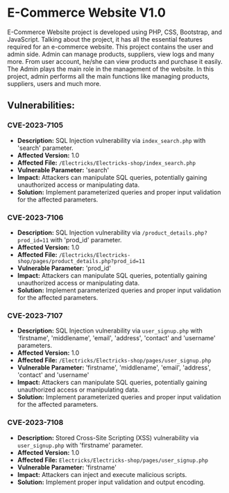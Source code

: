# E-Commerce Website V1.0
E-Commerce Website project is developed using PHP, CSS, Bootstrap, and JavaScript. Talking about the project, it has all the essential features required for an e-commerce website. This project contains the user and admin side. Admin can manage products, suppliers, view logs and many more. From user account, he/she can view products and purchase it easily. The Admin plays the main role in the management of the website. In this project, admin performs all the main functions like managing products, suppliers, users and much more.

## Vulnerabilities:

### CVE-2023-7105
+ **Description:** SQL Injection vulnerability via `index_search.php` with 'search' parameter.
+ **Affected Version:** 1.0
+ **Affected File:** `/Electricks/Electricks-shop/index_search.php`
+ **Vulnerable Parameter:** 'search'
+ **Impact:** Attackers can manipulate SQL queries, potentially gaining unauthorized access or manipulating data.
+ **Solution:** Implement parameterized queries and proper input validation for the affected parameters.

### CVE-2023-7106
+ **Description:** SQL Injection vulnerability via `/product_details.php?prod_id=11` with 'prod_id' parameter.
+ **Affected Version:** 1.0
+ **Affected File:** `/Electricks/Electricks-shop/pages/product_details.php?prod_id=11`
+ **Vulnerable Parameter:** 'prod_id'
+ **Impact:** Attackers can manipulate SQL queries, potentially gaining unauthorized access or manipulating data.
+ **Solution:** Implement parameterized queries and proper input validation for the affected parameters.

### CVE-2023-7107
+ **Description:** SQL Injection vulnerability via `user_signup.php` with 'firstname', 'middlename', 'email', 'address', 'contact' and 'username' parameters.
+ **Affected Version:** 1.0
+ **Affected File:** `/Electricks/Electricks-shop/pages/user_signup.php`
+ **Vulnerable Parameter:** 'firstname', 'middlename', 'email', 'address', 'contact' and 'username'
+ **Impact:** Attackers can manipulate SQL queries, potentially gaining unauthorized access or manipulating data.
+ **Solution:** Implement parameterized queries and proper input validation for the affected parameters.

### CVE-2023-7108
- **Description:** Stored Cross-Site Scripting (XSS) vulnerability via `user_signup.php` with 'firstname' parameter.
- **Affected Version:** 1.0
- **Affected File:** `Electricks/Electricks-shop/pages/user_signup.php`
- **Vulnerable Parameter:** 'firstname'
- **Impact:** Attackers can inject and execute malicious scripts.
- **Solution:** Implement proper input validation and output encoding.
